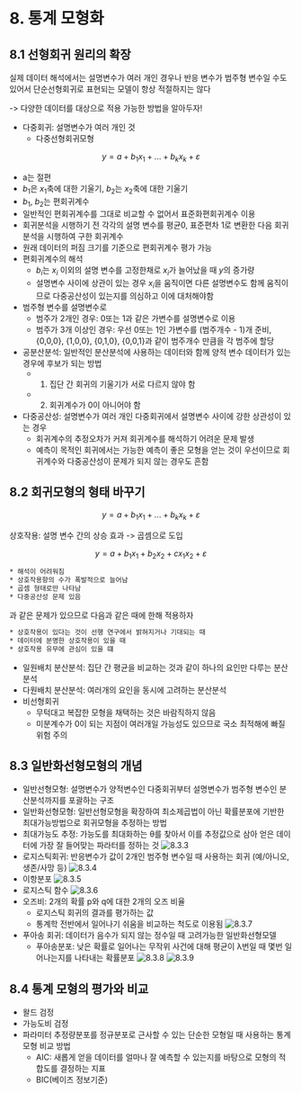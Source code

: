 # 8. 통계 모형화
## 8.1 선형회귀 원리의 확장
실제 데이터 해석에서는 설명변수가 여러 개인 경우나 반응 변수가 범주형 변수일 수도 있어서 단순선형회귀로 표현되는 모델이 항상 적절하지는 않다

-> 다양한 데이터를 대상으로 적용 가능한 방법을 알아두자!

* 다중회귀: 설명변수가 여러 개인 것
  * 다중선형회귀모형
  
$$ y = a + b_1x_1 + ... + b_kx_k + ɛ $$
  
  * a는 절편
  * $b_1$은 $x_1$축에 대한 기울기, $b_2$는 $x_2$축에 대한 기울기
  * $b_1$, $b_2$는 편회귀계수
* 일반적인 편회귀계수를 그대로 비교할 수 없어서 표준화편회귀계수 이용
 * 회귀분석을 시행하기 전 각각의 설명 변수를 평균0, 표준편차 1로 변환한 다음 회귀분석을 시행하여 구한 회귀계수
 * 원래 데이터의 퍼짐 크기를 기준으로 편회귀계수 평가 가능
* 편회귀계수의 해석
  * $b_i$는 $x_i$ 이외의 설명 변수를 고정한채로 $x_i$가 늘어났을 때 $y$의 증가량
  * 설명변수 사이에 상관이 있는 경우 $x_i$을 움직이면 다른 설명변수도 함께 움직이므로 다중공산성이 있는지를 의심하고 이에 대처해야함
* 범주형 변수를 설명변수로
  * 범주가 2개인 경우: 0또는 1과 같은 가변수를 설명변수로 이용
  * 범주가 3개 이상인 경우: 우선 0또는 1인 가변수를 (범주개수 - 1)개 준비, {0,0,0}, {1,0,0}, {0,1,0}, {0,0,1}과 같이 범주개수 만큼을 각 범주에 할당
* 공분산분석: 일반적인 분산분석에 사용하는 데이터와 함께 양적 변수 데이터가 있는 경우에 후보가 되는 방법
  * 1. 집단 간 회귀의 기울기가 서로 다르지 않야 함
  * 2. 회귀계수가 0이 아니어야 함
* 다중공산성: 설명변수가 여러 개인 다중회귀에서 설명변수 사이에 강한 상관성이 있는 경우
  * 회귀계수의 추정오차가 커져 회귀계수를 해석하기 어려운 문제 발생
  * 예측이 목적인 회귀에서는 가능한 예측이 좋은 모형을 얻는 것이 우선이므로 회귀계수와 다중공산성이 문제가 되지 않는 경우도 흔함

## 8.2 회귀모형의 형태 바꾸기

  $$ y = a + b_1x_1 + ... + b_kx_k + ɛ $$

  상호작용: 설명 변수 간의 상승 효과 -> 곱셈으로 도입

  $$ y = a + b_1x_1 + b_2x_2 + cx_1x_2 + ɛ $$
 ```txt
 * 해석이 어려워짐
 * 상호작용항의 수가 폭발적으로 늘어남
 * 곱셈 형태로만 나타남
 * 다중공산성 문제 있음
```

과 같은 문제가 있으므로 다음과 같은 때에 한해 적용하자
 ```txt
 * 상호작용이 있다는 것이 선행 연구에서 밝혀지거나 기대되는 때
 * 데이터에 분명한 상호작용이 있을 때
 * 상호작용 유무에 관심이 있을 떄
```

* 일원배치 분산분석: 집단 간 평균을 비교하는 것과 같이 하나의 요인만 다루는 분산분석
* 다원배치 분산분석: 여러개의 요인을 동시에 고려하는 분산분석
* 비선형회귀
  * 무턱대고 복잡한 모형을 채택하는 것은 바람직하지 않음
  * 미분계수가 0이 되는 지점이 여러개일 가능성도 있으므로 국소 최적해에 빠질 위험 주의
  
## 8.3 일반화선형모형의 개념
* 일반선형모형: 설명변수가 양적변수인 다중회귀부터 설명변수가 범주형 변수인 분산분석까지를 포괄하는 구조
* 일반화선형모형: 일반선형모형을 확장하여 최소제곱법이 아닌 확률분포에 기반한 최대가능방법으로 회귀모형을 추정하는 방법
* 최대가능도 추정: 가능도를 최대화하는 θ를 찾아서 이를 추정값으로 삼아 얻은 데이터에 가장 잘 들어맞는 파라터를 정하는 것
![8.3.3](./img/8_3_3.png)
* 로지스틱회귀: 반응변수가 값이 2개인 범주형 변수일 때 사용하는 회귀 (예/아니오, 생존/사망 등)
![8.3.4](./img/8_3_4.png)
* 이항분포
![8.3.5](./img/8_3_5.png)
* 로지스틱 함수
![8.3.6](./img/8_3_6.png)
* 오즈비: 2개의 확률 p와 q에 대한 2개의 오즈 비율
  * 로지스틱 회귀의 결과를 평가하는 값
  * 통계학 전반에서 일어나기 쉬움을 비교하는 척도로 이용됨
![8.3.7](./img/8_3_7.png)
* 푸아송 회귀: 데이터가 음수가 되지 않는 정수일 때 고려가능한 일반화선형모델
  * 푸아송분포: 낮은 확률로 일어나는 무작위 사건에 대해 평균이 λ번일 때 몇번 일어나는지를 나타내는 확률분포
![8.3.8](./img/8_3_8.png)
![8.3.9](./img/8_3_9.png)
## 8.4 통계 모형의 평가와 비교
* 왈드 검정
* 가능도비 검정
* 파라미터 추정량분포를 정규분포로 근사할 수 있는 단순한 모형일 때 사용하는 통계 모형 비교 방법
  * AIC: 새롭게 얻을 데이터를 얼마나 잘 예측할 수 있는지를 바탕으로 모형의 적합도를 결정하는 지표
  * BIC(베이즈 정보기준)
